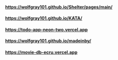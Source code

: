 #### https://wolfgray101.github.io/Shelter/pages/main/
#### https://wolfgray101.github.io/KATA/
#### https://todo-app-neon-two.vercel.app
#### https://wolfgray101.github.io/madeinby/
#### https://movie-db-ecru.vercel.app

